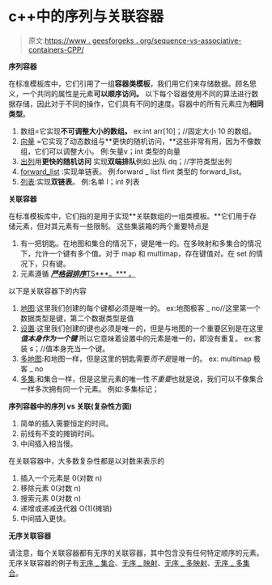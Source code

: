 # c++中的序列与关联容器

> 原文:[https://www . geesforgeks . org/sequence-vs-associative-containers-CPP/](https://www.geeksforgeeks.org/sequence-vs-associative-containers-cpp/)

**序列容器**

在标准模板库中，它们引用了一组**容器类模板**，我们用它们来存储数据。顾名思义，一个共同的属性是元素**可以顺序访问。**
以下每个容器使用不同的算法进行数据存储，因此对于不同的操作，它们具有不同的速度。容器中的所有元素应为**相同类型**。

1.  数组=它实现**不可调整大小的数组。**
    ex:int arr[10]；//固定大小 10 的数组。
2.  [向量](https://www.geeksforgeeks.org/vector-in-cpp-stl/) =它实现了动态数组与**更快的随机访问，**这些非常有用，因为不像数组，它们可以调整大小。
    例:矢量<int>v；int 类型的向量
3.  [出列](https://www.geeksforgeeks.org/deque-cpp-stl/)用**更快的随机访问**
    实现**双端排队**例如:出队 dq；//字符类型出列
4.  [forward_list](https://www.geeksforgeeks.org/forward-list-c-set-1-introduction-important-functions/) :实现单链表。
    例:forward _ list flint 类型的 forward_list。
5.  [列表](https://www.geeksforgeeks.org/list-cpp-stl/):实现**双链表**。
    例:名单 l；int 列表

**关联容器**

在标准模板库中，它们指的是用于实现**关联数组的一组类模板。**它们用于存储元素，但对其元素有一些限制。
这些集装箱的两个重要特点是

1.  有一把钥匙。在地图和集合的情况下，键是唯一的。在多映射和多集合的情况下，允许一个键有多个值。对于 map 和 multimap，存在键值对。在 set 的情况下，只有键。
2.  元素遵循 [***严格弱排序***T5***。*** 。](https://en.wikipedia.org/wiki/Weak_ordering#Strict_weak_orderings)

以下是关联容器下的内容

1.  [地图](https://www.geeksforgeeks.org/map-associative-containers-the-c-standard-template-library-stl/):这里我们创建的每个键都必须是唯一的。
    ex:地图极客 _ no//这里第一个数据类型是键，第二个数据类型是值
2.  [设置](https://www.geeksforgeeks.org/set-in-cpp-stl/):这里我们创建的键也必须是唯一的，但是与地图的一个重要区别是在这里 ***值本身作为一个键*** 所以它意味着设置中的元素是唯一的，即没有重复。
    ex:套装 s；//值本身充当一个键。
3.  [多地图](https://www.geeksforgeeks.org/multimap-associative-containers-the-c-standard-template-library-stl/):和地图一样，但是这里的钥匙需要*而不是*是唯一的。
    ex: multimap 极客 _ no
4.  [多集](https://www.geeksforgeeks.org/multiset-in-cpp-stl/):和集合一样，但是这里元素的唯一性*不重要*也就是说，我们可以不像集合一样多次拥有同一个元素。
    例如:多集标记；

**序列容器中的序列 vs 关联(复杂性方面)**

1.  简单的插入需要恒定的时间。
2.  前线有不变的摊销时间。
3.  中间插入相当慢。

在关联容器中，大多数复杂性都是以对数来表示的

1.  插入一个元素是 0(对数 n)
2.  移除元素 0(对数 n)
3.  搜索元素 0(对数 n)
4.  递增或递减迭代器 O(1)(摊销)
5.  中间插入更快。

**无序关联容器**

请注意，每个关联容器都有无序的关联容器，其中包含没有任何特定顺序的元素。无序关联容器的例子有[无序 _ 集合](https://www.geeksforgeeks.org/unorderd_set-stl-uses/)、[无序 _ 映射](https://www.geeksforgeeks.org/unordered_map-in-stl-and-its-applications/)、[无序 _ 多映射](https://www.geeksforgeeks.org/unordered_multimap-and-its-application/)、[无序 _ 多集合](https://www.geeksforgeeks.org/unordered_multiset-and-its-uses/)。